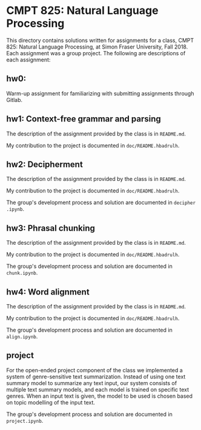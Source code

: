 # CMPT 825: Natural Language Processing
This directory contains solutions written for assignments for a class, 
CMPT 825: Natural Language Processing, at Simon Fraser University, Fall 2018.
Each assignment was a group project. The following are descriptions of each
assignment:

## hw0: 
Warm-up assignment for familiarizing with submitting assignments through
Gitlab.


## hw1: Context-free grammar and parsing
The description of the assignment provided by the class is in `README.md`.

My contribution to the project is documented in `doc/README.hbadrulh`. 


## hw2: Decipherment
The description of the assignment provided by the class is in `README.md`.

My contribution to the project is documented in `doc/README.hbadrulh`.

The group's development process and solution are documented in `decipher
.ipynb`.


## hw3: Phrasal chunking
The description of the assignment provided by the class is in `README.md`.

My contribution to the project is documented in `doc/README.hbadrulh`.

The group's development process and solution are documented in `chunk.ipynb`.


## hw4: Word alignment
The description of the assignment provided by the class is in `README.md`.

My contribution to the project is documented in `doc/README.hbadrulh`.

The group's development process and solution are documented in `align.ipynb`.


## project
For the open-ended project component of the class we implemented a system of
genre-sensitive text summarization. Instead of using one text summary model 
to summarize any text input, our system consists of multiple text summary
models, and each model is trained on specific text genres. When an input text 
is given, the model to be used is chosen based on topic modelling of the
input text.

The group's development process and solution are documented in `project.ipynb`.






